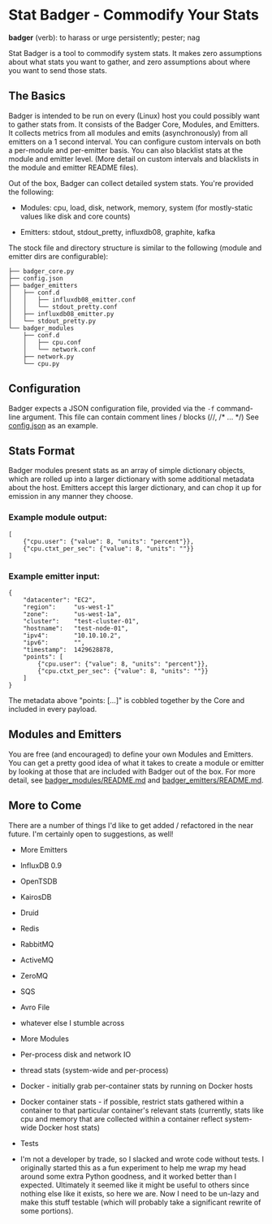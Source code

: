 # Stat Badger - Commodify Your Stats

**badger** (verb): to harass or urge persistently; pester; nag

Stat Badger is a tool to commodify system stats. It makes zero assumptions about what stats you want to gather, and zero assumptions about where you want to send those stats.

## The Basics
Badger is intended to be run on every (Linux) host you could possibly want to gather stats from. It consists of the Badger Core, Modules, and Emitters. It collects metrics from all modules and emits (asynchronously) from all emitters on a 1 second interval. You can configure custom intervals on both a per-module and per-emitter basis. You can also blacklist stats at the module and emitter level. (More detail on custom intervals and blacklists in the module and emitter README files).

Out of the box, Badger can collect detailed system stats. You're provided the following:
* Modules: cpu, load, disk, network, memory, system (for mostly-static values like disk and core counts)

* Emitters: stdout, stdout_pretty, influxdb08, graphite, kafka

The stock file and directory structure is similar to the following (module and emitter dirs are configurable):
```
├── badger_core.py
├── config.json
├── badger_emitters
│   ├── conf.d
│   │   ├── influxdb08_emitter.conf
│   │   └── stdout_pretty.conf
│   ├── influxdb08_emitter.py
│   └── stdout_pretty.py
└── badger_modules
    ├── conf.d
    │   ├── cpu.conf
    │   └── network.conf
    ├── network.py
    └── cpu.py
```


## Configuration
Badger expects a JSON configuration file, provided via the `-f` command-line argument. This file can contain comment lines / blocks (//, /* ... */)
See [config.json](https://github.com/cboggs/stat-badger/blob/master/config.json) as an example.


## Stats Format
Badger modules present stats as an array of simple dictionary objects, which are rolled up into a larger dictionary with some additional metadata about the host. Emitters accept this larger dictionary, and can chop it up for emission in any manner they choose.

### Example module output:
```
[
    {"cpu.user": {"value": 8, "units": "percent"}},
    {"cpu.ctxt_per_sec": {"value": 8, "units": ""}}
]
```

### Example emitter input:
```
{
    "datacenter": "EC2",
    "region":     "us-west-1"
    "zone":       "us-west-1a",
    "cluster":    "test-cluster-01",
    "hostname":   "test-node-01",
    "ipv4":       "10.10.10.2",
    "ipv6":       "",
    "timestamp":  1429628878,
    "points": [
        {"cpu.user": {"value": 8, "units": "percent"}},
        {"cpu.ctxt_per_sec": {"value": 8, "units": ""}}
    ]
}
```

The metadata above "points: [...]" is cobbled together by the Core and included in every payload. 

## Modules and Emitters
You are free (and encouraged) to define your own Modules and Emitters.
You can get a pretty good idea of what it takes to create a module or emitter by looking at those that are included with Badger out of the box. For more detail, see [badger_modules/README.md](https://github.com/cboggs/stat-badger/blob/master/badger_modules/README.md) and [badger_emitters/README.md](https://github.com/cboggs/stat-badger/blob/master/badger_emitters/README.md).

## More to Come
There are a number of things I'd like to get added / refactored in the near future. I'm certainly open to suggestions, as well!
* More Emitters
 * InfluxDB 0.9
 * OpenTSDB
 * KairosDB
 * Druid
 * Redis
 * RabbitMQ
 * ActiveMQ
 * ZeroMQ
 * SQS
 * Avro File
 * whatever else I stumble across
 
* More Modules
 * Per-process disk and network IO
 * thread stats (system-wide and per-process)
 * Docker - initially grab per-container stats by running on Docker hosts
 * Docker container stats - if possible, restrict stats gathered within a container to that particular container's relevant stats (currently, stats like cpu and memory that are collected within a container reflect system-wide Docker host stats)

* Tests
 * I'm not a developer by trade, so I slacked and wrote code without tests. I originally started this as a fun experiment to help me wrap my head around some extra Python goodness, and it worked better than I expected. Ultimately it seemed like it might be useful to others since nothing else like it exists, so here we are. Now I need to be un-lazy and make this stuff testable (which will probably take a significant rewrite of some portions).
